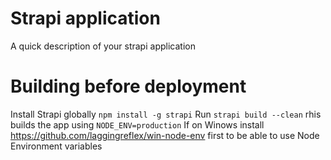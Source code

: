 # Strapi application

A quick description of your strapi application

# Building before deployment

Install Strapi globally `npm install -g strapi`
Run `strapi build --clean` rhis builds the app using `NODE_ENV=production`
If on Winows install https://github.com/laggingreflex/win-node-env first to be able to use Node Environment variables